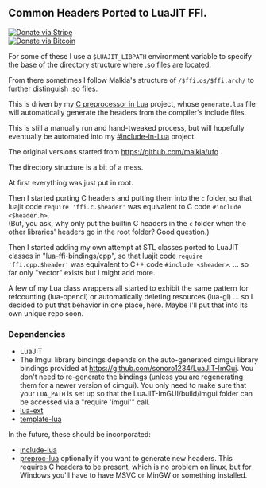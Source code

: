 ## Common Headers Ported to LuaJIT FFI.

[![Donate via Stripe](https://img.shields.io/badge/Donate-Stripe-green.svg)](https://buy.stripe.com/00gbJZ0OdcNs9zi288)<br>
[![Donate via Bitcoin](https://img.shields.io/badge/Donate-Bitcoin-green.svg)](bitcoin:37fsp7qQKU8XoHZGRQvVzQVP8FrEJ73cSJ)<br>


For some of these I use a `$LUAJIT_LIBPATH` environment variable to specify the base of the directory structure where .so files are located.

From there sometimes I follow Malkia's structure of `/$ffi.os/$ffi.arch/` to further distinguish .so files.

This is driven by my [C preprocessor in Lua](https://github.com/thenumbernine/preproc-lua) project, whose `generate.lua` file will automatically generate the headers from the compiler's include files.

This is still a manually run and hand-tweaked process, but will hopefully eventually be automated into my [#include-in-Lua](https://github.com/thenumbernine/include-lua) project.

The original versions started from https://github.com/malkia/ufo .


The directory structure is a bit of a mess.

At first everything was just put in root.

Then I started porting C headers and putting them into the `c` folder, so that luajit code `require 'ffi.c.$header'` was equivalent to C code `#include <$header.h>`.  
(But, you ask, why only put the builtin C headers in the `c` folder when the other libraries' headers go in the root folder?  Good question.)

Then I started adding my own attempt at STL classes ported to LuaJIT classes in "lua-ffi-bindings/cpp",
so that luajit code `require 'ffi.cpp.$header'` was equivalent to C++ code `#include <$header>`.
... so far only "vector" exists but I might add more.


A few of my Lua class wrappers all started to exhibit the same pattern for refcounting (lua-opencl) or automatically deleting resources (lua-gl) ...
so I decided to put that behavior in one place, here.  Maybe I'll put that into its own unique repo soon.


### Dependencies

- LuaJIT
- The Imgui library bindings depends on the auto-generated cimgui library bindings provided at https://github.com/sonoro1234/LuaJIT-ImGui.  You don't need to re-generate the bindings (unless you are regenerating them for a newer version of cimgui).  You only need to make sure that your `LUA_PATH` is set up so that the LuaJIT-ImGUI/build/imgui folder can be accessed via a "require 'imgui'" call.
- [lua-ext](https://github.com/thenumbernine/lua-ext)
- [template-lua](https://github.com/thenumbernine/lua-template)

In the future, these should be incorporated:

- [include-lua](https://github.com/thenumbernine/include-lua)
- [preproc-lua](https://github.com/thenumbernine/preproc-lua) optionally if you want to generate new headers.  This requires C headers to be present, which is no problem on linux, but for Windows you'll have to have MSVC or MinGW or something installed.
